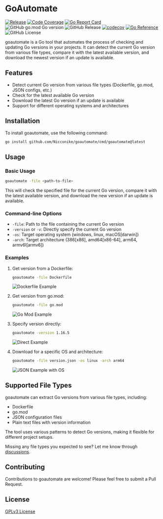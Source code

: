 # GoAutomate

[![Release](https://github.com/Nicconike/goautomate/actions/workflows/release.yml/badge.svg)](https://github.com/Nicconike/goautomate/actions/workflows/release.yml)
[![Code Coverage](https://github.com/Nicconike/goautomate/actions/workflows/coverage.yml/badge.svg)](https://github.com/Nicconike/goautomate/actions/workflows/coverage.yml)
[![Go Report Card](https://goreportcard.com/badge/github.com/Nicconike/goautomate)](https://goreportcard.com/report/github.com/Nicconike/goautomate)
![GitHub go.mod Go version](https://img.shields.io/github/go-mod/go-version/nicconike/goautomate)
![GitHub Release](https://img.shields.io/github/v/release/nicconike/goautomate)
[![codecov](https://codecov.io/gh/Nicconike/goautomate/graph/badge.svg?token=MPIX1QLEYJ)](https://codecov.io/gh/Nicconike/goautomate)
[![Go Reference](https://pkg.go.dev/badge/github.com/Nicconike/goautomate.svg)](https://pkg.go.dev/github.com/Nicconike/goautomate)
![GitHub License](https://img.shields.io/github/license/nicconike/goautomate)

goautomate is a Go tool that automates the process of checking and updating Go versions in your projects. It can detect the current Go version from various file types, compare it with the latest available version, and download the newest version if an update is available.

## Features

- Detect current Go version from various file types (Dockerfile, go.mod, JSON configs, etc.)
- Check for the latest available Go version
- Download the latest Go version if an update is available
- Support for different operating systems and architectures

## Installation

To install goautomate, use the following command:
```sh
go install github.com/Nicconike/goautomate/cmd/goautomate@latest
```

## Usage

### Basic Usage

```sh
goautomate -file <path-to-file>
```

This will check the specified file for the current Go version, compare it with the latest available version, and download the new version if an update is available.

### Command-line Options

- `-file`: Path to the file containing the current Go version
- `-version` or `-v`: Directly specify the current Go version
- `-os`: Target operating system (windows, linux, macOS[darwin])
- `-arch`: Target architecture (386[x86], amd64[x86-64], arm64, armv6l[armv6])

### Examples

1. Get version from a Dockerfile:
	```sh
	goautomate -file Dockerfile
	```
	![Dockerfile Example](https://github.com/Nicconike/goautomate/blob/master/assets/dockerfile_example.png)

2. Get version from go.mod:
	```sh
	goautomate -file go.mod
	```
	![Go Mod Example](https://github.com/Nicconike/goautomate/blob/master/assets/gomod_example.png)

3. Specify version directly:
	```sh
	goautomate -version 1.16.5
	```
	![Direct Example](https://github.com/Nicconike/goautomate/blob/master/assets/direct_example.png)

4. Download for a specific OS and architecture:
	```sh
	goautomate -file version.json -os linux -arch arm64
	```
	![JSON Example with OS](https://github.com/Nicconike/goautomate/blob/master/assets/json_example_os_arch.png)

## Supported File Types

goautomate can extract Go versions from various file types, including:

- Dockerfile
- go.mod
- JSON configuration files
- Plain text files with version information

The tool uses various patterns to detect Go versions, making it flexible for different project setups.

Missing any file types you expected to see? Let me know through [discussions](https://github.com/Nicconike/goautomate/discussions).

## Contributing

Contributions to goautomate are welcome! Please feel free to submit a Pull Request.

## License

[GPLv3 License](LICENSE)
